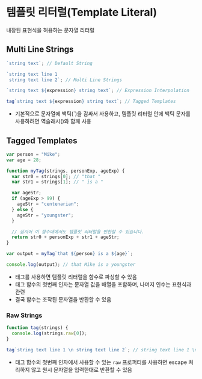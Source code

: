 # 템플릿 리터럴(Template Literal)

내장된 표현식을 허용하는 문자열 리터럴

## Multi Line Strings

```javascript
`string text`; // Default String

`string text line 1
 string text line 2`; // Multi Line Strings

`string text ${expression} string text`; // Expression Interpolation

tag`string text ${expression} string text`; // Tagged Templates
```

- 기본적으로 문자열에 백틱(`)을 감싸서 사용하고, 템플릿 리터럴 안에 백틱 문자를 사용하려면 역슬래시(\)와 함께 사용

## Tagged Templates

```javascript
var person = "Mike";
var age = 28;

function myTag(strings, personExp, ageExp) {
  var str0 = strings[0]; // "that "
  var str1 = strings[1]; // " is a "

  var ageStr;
  if (ageExp > 99) {
    ageStr = "centenarian";
  } else {
    ageStr = "youngster";
  }

  // 심지어 이 함수내에서도 템플릿 리터럴을 반환할 수 있습니다.
  return str0 + personExp + str1 + ageStr;
}

var output = myTag`that ${person} is a ${age}`;

console.log(output); // that Mike is a youngster
```

- 태그를 사용하면 템플릿 리터럴을 함수로 파싱할 수 있음
- 태그 함수의 첫번째 인자는 문자열 값을 배열을 포함하며, 나머지 인수는 표현식과 관련
- 결국 함수는 조작된 문자열을 반환할 수 있음

### Raw Strings

```javascript
function tag(strings) {
  console.log(strings.raw[0]);
}

tag`string text line 1 \n string text line 2`; // string text line 1 \n string text line 2
```

- 태그 함수의 첫번째 인자에서 사용할 수 있는 `raw` 프로퍼티를 사용하면 escape 처리하지 않고 원시 문자열을 입력한대로 반환할 수 있음
